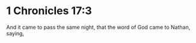 # 1 Chronicles 17:3

And it came to pass the same night, that the word of God came to Nathan, saying,